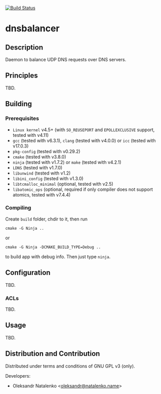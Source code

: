 [![Build Status](https://travis-ci.org/pfactum/dnsbalancer.svg?branch=v0.2.x)](https://travis-ci.org/pfactum/dnsbalancer)

dnsbalancer
===========

Description
-----------

Daemon to balance UDP DNS requests over DNS servers.

Principles
----------

TBD.

Building
--------

### Prerequisites

* `Linux kernel` v4.5+ (with `SO_REUSEPORT` and `EPOLLEXCLUSIVE` support, tested with v4.11)
* `gcc` (tested with v6.3.1), `clang` (tested with v4.0.0) or `icc` (tested with v17.0.3)
* `pkg-config` (tested with v0.29.2)
* `cmake` (tested with v3.8.0)
* `ninja` (tested with v1.7.2) or `make` (tested with v4.2.1)
* `LDNS` (tested with v1.7.0)
* `libunwind` (tested with v1.2)
* `libini_config` (tested with v1.3.0)
* `libtcmalloc_minimal` (optional, tested with v2.5)
* `libatomic_ops` (optional, required if only compiler does not support atomics, tested with v7.4.4)

### Compiling

Create `build` folder, chdir to it, then run

`cmake -G Ninja ..`

or

`cmake -G Ninja -DCMAKE_BUILD_TYPE=Debug ..`

to build app with debug info. Then just type `ninja`.

Configuration
-------------

TBD.

### ACLs

TBD.

Usage
-----

TBD.

Distribution and Contribution
-----------------------------

Distributed under terms and conditions of GNU GPL v3 (only).

Developers:

* Oleksandr Natalenko &lt;oleksandr@natalenko.name&gt;
